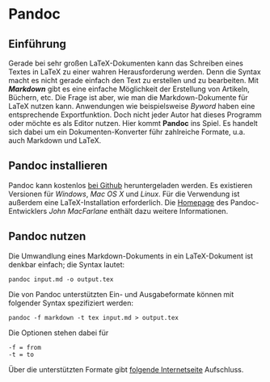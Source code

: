 # Pandoc

## Einführung

Gerade bei sehr großen LaTeX-Dokumenten kann das Schreiben eines Textes in LaTeX zu einer wahren Herausforderung werden. Denn die Syntax macht es nicht gerade einfach den Text zu erstellen und zu bearbeiten. Mit ***Markdown*** gibt es eine einfache Möglichkeit der Erstellung von Artikeln, Büchern, etc. Die Frage ist aber, wie man die Markdown-Dokumente für LaTeX nutzen kann. Anwendungen wie beispielsweise *Byword* haben eine entsprechende Exportfunktion. Doch nicht jeder Autor hat dieses Programm oder möchte es als Editor nutzen. Hier kommt **Pandoc** ins Spiel. Es  handelt sich dabei um ein Dokumenten-Konverter führ zahlreiche Formate, u.a. auch Markdown und LaTeX. 

## Pandoc installieren

Pandoc kann kostenlos [bei Github][] heruntergeladen werden. Es existieren Versionen für *Windows*, *Mac OS X* und *Linux*. Für die Verwendung ist außerdem eine LaTeX-Installation erforderlich. Die [Homepage][] des Pandoc-Entwicklers *John MacFarlane* enthält dazu weitere Informationen.

[bei Github]: https://github.com/jgm/pandoc/releases
[Homepage]: http://johnmacfarlane.net/pandoc/installing.html

## Pandoc nutzen

Die Umwandlung eines Markdown-Dokuments in ein LaTeX-Dokument ist denkbar einfach; die Syntax lautet:

	pandoc input.md -o output.tex

Die von Pandoc unterstützten Ein- und Ausgabeformate können mit folgender Syntax spezifiziert werden:

	pandoc -f markdown -t tex input.md > output.tex

Die Optionen stehen dabei für

	-f = from
	-t = to

Über die unterstützten Formate gibt [folgende Internetseite][] Aufschluss.  

[folgende Internetseite]: http://johnmacfarlane.net/pandoc/README.html

